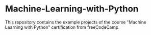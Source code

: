# Machine-Learning-with-Python
This repository contains the example projects of the course "Machine Learning with Python" certification from freeCodeCamp. 
